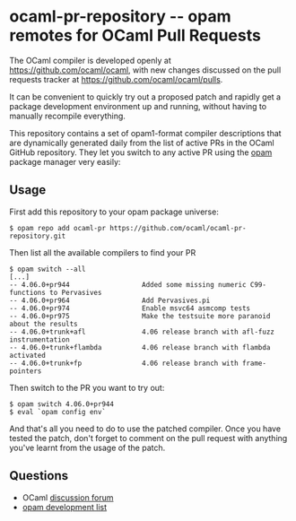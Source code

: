 # ocaml-pr-repository -- opam remotes for OCaml Pull Requests

The OCaml compiler is developed openly at <https://github.com/ocaml/ocaml>, with
new changes discussed on the pull requests tracker at <https://github.com/ocaml/ocaml/pulls>.

It can be convenient to quickly try out a proposed patch and rapidly get a
package development environment up and running, without having to manually
recompile everything.

This repository contains a set of opam1-format compiler descriptions that are
dynamically generated daily from the list of active PRs in the OCaml GitHub
repository.  They let you switch to any active PR using the
[opam](https://opam.ocaml.org) package manager very easily:

## Usage

First add this repository to your opam package universe:

    $ opam repo add ocaml-pr https://github.com/ocaml/ocaml-pr-repository.git

Then list all the available compilers to find your PR

    $ opam switch --all
    [...]
    -- 4.06.0+pr944                  Added some missing numeric C99-functions to Pervasives
    -- 4.06.0+pr964                  Add Pervasives.pi
    -- 4.06.0+pr974                  Enable msvc64 asmcomp tests
    -- 4.06.0+pr975                  Make the testsuite more paranoid about the results
    -- 4.06.0+trunk+afl              4.06 release branch with afl-fuzz instrumentation
    -- 4.06.0+trunk+flambda          4.06 release branch with flambda activated
    -- 4.06.0+trunk+fp               4.06 release branch with frame-pointers

Then switch to the PR you want to try out:

    $ opam switch 4.06.0+pr944
    $ eval `opam config env`

And that's all you need to do to use the patched compiler.  Once you have
tested the patch, don't forget to comment on the pull request with anything
you've learnt from the usage of the patch.

## Questions

* OCaml [discussion forum](https://discuss.ocaml.org)
* [opam development list](mailto:opam-devel@lists.ocaml.org)
